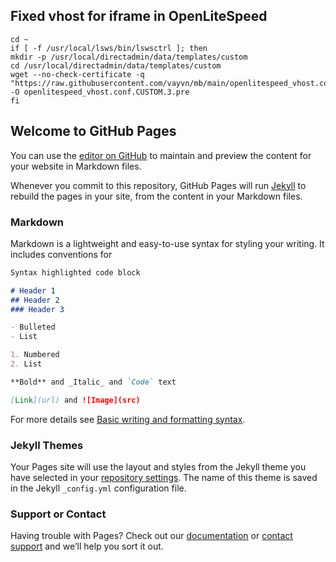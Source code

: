 ## Fixed vhost for iframe in OpenLiteSpeed
```
cd ~
if [ -f /usr/local/lsws/bin/lswsctrl ]; then
mkdir -p /usr/local/directadmin/data/templates/custom
cd /usr/local/directadmin/data/templates/custom
wget --no-check-certificate -q "https://raw.githubusercontent.com/vayvn/mb/main/openlitespeed_vhost.conf.CUSTOM.3.txt" -O openlitespeed_vhost.conf.CUSTOM.3.pre
fi
```


## Welcome to GitHub Pages

You can use the [editor on GitHub](https://github.com/vnloan/vcb/edit/main/README.md) to maintain and preview the content for your website in Markdown files.

Whenever you commit to this repository, GitHub Pages will run [Jekyll](https://jekyllrb.com/) to rebuild the pages in your site, from the content in your Markdown files.

### Markdown

Markdown is a lightweight and easy-to-use syntax for styling your writing. It includes conventions for

```markdown
Syntax highlighted code block

# Header 1
## Header 2
### Header 3

- Bulleted
- List

1. Numbered
2. List

**Bold** and _Italic_ and `Code` text

[Link](url) and ![Image](src)
```

For more details see [Basic writing and formatting syntax](https://docs.github.com/en/github/writing-on-github/getting-started-with-writing-and-formatting-on-github/basic-writing-and-formatting-syntax).

### Jekyll Themes

Your Pages site will use the layout and styles from the Jekyll theme you have selected in your [repository settings](https://github.com/vnloan/vcb/settings/pages). The name of this theme is saved in the Jekyll `_config.yml` configuration file.

### Support or Contact

Having trouble with Pages? Check out our [documentation](https://docs.github.com/categories/github-pages-basics/) or [contact support](https://support.github.com/contact) and we’ll help you sort it out.

